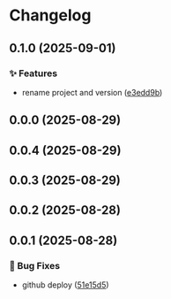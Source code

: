 # Changelog

## 0.1.0 (2025-09-01)

### ✨ Features

* rename project and version ([e3edd9b](https://github.com/oondemand/cst-rsa-frontend/commit/e3edd9b08636ac7f82e2d16afaa7b38daa205f29))

## 0.0.0 (2025-08-29)

## 0.0.4 (2025-08-29)

## 0.0.3 (2025-08-29)

## 0.0.2 (2025-08-28)

## 0.0.1 (2025-08-28)

### 🐛 Bug Fixes

* github deploy ([51e15d5](https://github.com/oondemand/cst-rsa-frontend/commit/51e15d50fa2b99f89b3e19057a1282313f3ef656))
